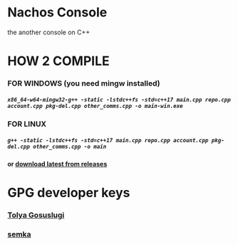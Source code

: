 # Nachos Console
the another console on C++

# HOW 2 COMPILE
### FOR WINDOWS (you need mingw installed)
##### ```x86_64-w64-mingw32-g++ -static -lstdc++fs -std=c++17 main.cpp repo.cpp account.cpp pkg-del.cpp other_comms.cpp -o main-win.exe```

### FOR LINUX
##### ```g++ -static -lstdc++fs -std=c++17 main.cpp repo.cpp account.cpp pkg-del.cpp other_comms.cpp -o main```

#### or [download latest from releases](https://github.com/nachosteam/nachos-console/releases)

# GPG developer keys
### [Tolya Gosuslugi](https://cdn.discordapp.com/attachments/1229793694140469310/1253692272529375333/Tolya_Gosuslugi_-_Nikita_Belov.asc?ex=6676c76a&is=667575ea&hm=a721ec56d8c021a1c160c292eb4495bf95afdba13626191630c1eaf06d96342c&)
### [semka](https://cdn.discordapp.com/attachments/1229793694140469310/1253692272080453642/semka_-_Nikolai.asc?ex=6676c76a&is=667575ea&hm=f0c28dffcaf393fc787eb643cfd656c65a65e53f107fa8883bc2aaefaef76bfc&)
